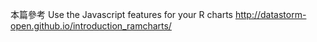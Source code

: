 本篇參考 Use the Javascript features for your R charts
http://datastorm-open.github.io/introduction_ramcharts/
